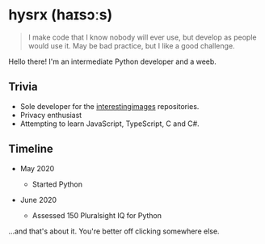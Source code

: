 # hysrx (haɪsɔːs)

> I make code that I know nobody will ever use, but develop as people would use it. May be bad practice, but I like a good challenge.

Hello there! I'm an intermediate Python developer and a weeb.

## Trivia

- Sole developer for the [interestingimages](https://github.com/interestingimages) repositories.
- Privacy enthusiast
- Attempting to learn JavaScript, TypeScript, C and C#.

## Timeline

- May 2020
  - Started Python

- June 2020
  - Assessed 150 Pluralsight IQ for Python

...and that's about it. You're better off clicking somewhere else.
